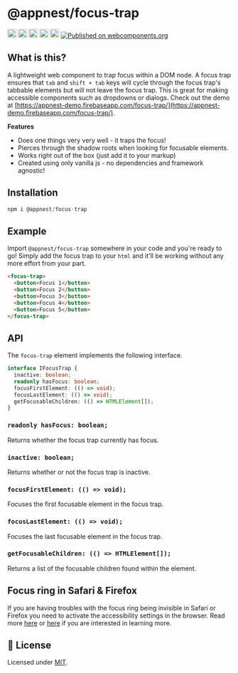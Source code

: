 # @appnest/focus-trap

<a href="https://npmcharts.com/compare/@appnest/focus-trap?minimal=true"><img alt="Downloads per month" src="https://img.shields.io/npm/dm/@appnest/focus-trap.svg" height="20"></img></a>
<a href="https://david-dm.org/andreasbm/focus-trap"><img alt="Dependencies" src="https://img.shields.io/david/andreasbm/focus-trap.svg" height="20"></img></a>
<a href="https://www.npmjs.com/package/@appnest/focus-trap"><img alt="NPM Version" src="https://img.shields.io/npm/v/@appnest/focus-trap.svg" height="20"></img></a>
<a href="https://github.com/andreasbm/focus-trap/graphs/contributors"><img alt="Contributors" src="https://img.shields.io/github/contributors/andreasbm/focus-trap.svg" height="20"></img></a>
<a href="https://opensource.org/licenses/MIT"><img alt="MIT License" src="https://img.shields.io/badge/License-MIT-yellow.svg" height="20"></img></a>
[![Published on webcomponents.org](https://img.shields.io/badge/webcomponents.org-published-blue.svg)](https://www.webcomponents.org/element/@appnest/focus-trap)

## What is this?

A lightweight web component to trap focus within a DOM node. A focus trap ensures that `tab` and `shift + tab` keys will cycle through the focus trap's tabbable elements but will not leave the focus trap. This is great for making accessible components such as dropdowns or dialogs. Check out the demo at [https://appnest-demo.firebaseapp.com/focus-trap/](https://appnest-demo.firebaseapp.com/focus-trap/).

**Features**

* Does one things very very well - it traps the focus!
* Pierces through the shadow roots when looking for focusable elements.
* Works right out of the box (just add it to your markup)
* Created using only vanilla js - no dependencies and framework agnostic!

## Installation

```javascript
npm i @appnest/focus-trap
```

## Example

Import `@appnest/focus-trap` somewhere in your code and you're ready to go! Simply add the focus trap to your `html` and it'll be working without any more effort from your part.

```html
<focus-trap>
  <button>Focus 1</button>
  <button>Focus 2</button>
  <button>Focus 3</button>
  <button>Focus 4</button>
  <button>Focus 5</button>
</focus-trap>
```

## API

The `focus-trap` element implements the following interface.

```typescript
interface IFocusTrap {
  inactive: boolean;
  readonly hasFocus: boolean;
  focusFirstElement: (() => void);
  focusLastElement: (() => void);
  getFocusableChildren: (() => HTMLElement[]);
}
```

### `readonly hasFocus: boolean;`

Returns whether the focus trap currently has focus.

### `inactive: boolean;`

Returns whether or not the focus trap is inactive.

### `focusFirstElement: (() => void);`

Focuses the first focusable element in the focus trap.

### `focusLastElement: (() => void);`

Focuses the last focusable element in the focus trap.

### `getFocusableChildren: (() => HTMLElement[]);`

Returns a list of the focusable children found within the element.

## Focus ring in Safari & Firefox

If you are having troubles with the focus ring being invisible in Safari or Firefox you need to activate the accessibility settings in the browser. Read more [here](http://forums.devshed.com/html-programming-1/safari-submit-button-wont-focus-tab-key-effectively-488012.html) or [here](https://stackoverflow.com/questions/11704828/how-to-allow-keyboard-focus-of-links-in-firefox) if you are interested in learning more.

## 🎉 License

Licensed under [MIT](https://opensource.org/licenses/MIT).
